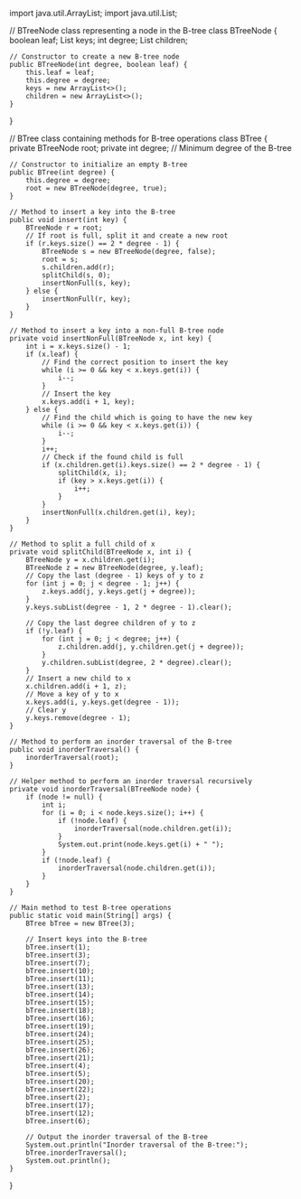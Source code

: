 import java.util.ArrayList;
import java.util.List;

// BTreeNode class representing a node in the B-tree
class BTreeNode {
    boolean leaf;
    List<Integer> keys;
    int degree;
    List<BTreeNode> children;

    // Constructor to create a new B-tree node
    public BTreeNode(int degree, boolean leaf) {
        this.leaf = leaf;
        this.degree = degree;
        keys = new ArrayList<>();
        children = new ArrayList<>();
    }
}

// BTree class containing methods for B-tree operations
class BTree {
    private BTreeNode root;
    private int degree; // Minimum degree of the B-tree

    // Constructor to initialize an empty B-tree
    public BTree(int degree) {
        this.degree = degree;
        root = new BTreeNode(degree, true);
    }

    // Method to insert a key into the B-tree
    public void insert(int key) {
        BTreeNode r = root;
        // If root is full, split it and create a new root
        if (r.keys.size() == 2 * degree - 1) {
            BTreeNode s = new BTreeNode(degree, false);
            root = s;
            s.children.add(r);
            splitChild(s, 0);
            insertNonFull(s, key);
        } else {
            insertNonFull(r, key);
        }
    }

    // Method to insert a key into a non-full B-tree node
    private void insertNonFull(BTreeNode x, int key) {
        int i = x.keys.size() - 1;
        if (x.leaf) {
            // Find the correct position to insert the key
            while (i >= 0 && key < x.keys.get(i)) {
                i--;
            }
            // Insert the key
            x.keys.add(i + 1, key);
        } else {
            // Find the child which is going to have the new key
            while (i >= 0 && key < x.keys.get(i)) {
                i--;
            }
            i++;
            // Check if the found child is full
            if (x.children.get(i).keys.size() == 2 * degree - 1) {
                splitChild(x, i);
                if (key > x.keys.get(i)) {
                    i++;
                }
            }
            insertNonFull(x.children.get(i), key);
        }
    }

    // Method to split a full child of x
    private void splitChild(BTreeNode x, int i) {
        BTreeNode y = x.children.get(i);
        BTreeNode z = new BTreeNode(degree, y.leaf);
        // Copy the last (degree - 1) keys of y to z
        for (int j = 0; j < degree - 1; j++) {
            z.keys.add(j, y.keys.get(j + degree));
        }
        y.keys.subList(degree - 1, 2 * degree - 1).clear();

        // Copy the last degree children of y to z
        if (!y.leaf) {
            for (int j = 0; j < degree; j++) {
                z.children.add(j, y.children.get(j + degree));
            }
            y.children.subList(degree, 2 * degree).clear();
        }
        // Insert a new child to x
        x.children.add(i + 1, z);
        // Move a key of y to x
        x.keys.add(i, y.keys.get(degree - 1));
        // Clear y
        y.keys.remove(degree - 1);
    }

    // Method to perform an inorder traversal of the B-tree
    public void inorderTraversal() {
        inorderTraversal(root);
    }

    // Helper method to perform an inorder traversal recursively
    private void inorderTraversal(BTreeNode node) {
        if (node != null) {
            int i;
            for (i = 0; i < node.keys.size(); i++) {
                if (!node.leaf) {
                    inorderTraversal(node.children.get(i));
                }
                System.out.print(node.keys.get(i) + " ");
            }
            if (!node.leaf) {
                inorderTraversal(node.children.get(i));
            }
        }
    }

    // Main method to test B-tree operations
    public static void main(String[] args) {
        BTree bTree = new BTree(3);

        // Insert keys into the B-tree
        bTree.insert(1);
        bTree.insert(3);
        bTree.insert(7);
        bTree.insert(10);
        bTree.insert(11);
        bTree.insert(13);
        bTree.insert(14);
        bTree.insert(15);
        bTree.insert(18);
        bTree.insert(16);
        bTree.insert(19);
        bTree.insert(24);
        bTree.insert(25);
        bTree.insert(26);
        bTree.insert(21);
        bTree.insert(4);
        bTree.insert(5);
        bTree.insert(20);
        bTree.insert(22);
        bTree.insert(2);
        bTree.insert(17);
        bTree.insert(12);
        bTree.insert(6);

        // Output the inorder traversal of the B-tree
        System.out.println("Inorder traversal of the B-tree:");
        bTree.inorderTraversal();
        System.out.println();
    }
}
